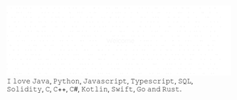 ![Banner](https://raw.githubusercontent.com/drewbi/drewbi/master/welcome_banner2.svg)
𝙸 𝚕𝚘𝚟𝚎 𝙹𝚊𝚟𝚊, 𝙿𝚢𝚝𝚑𝚘𝚗, 𝙹𝚊𝚟𝚊𝚜𝚌𝚛𝚒𝚙𝚝, 𝚃𝚢𝚙𝚎𝚜𝚌𝚛𝚒𝚙𝚝, 𝚂𝚀𝙻, 𝚂𝚘𝚕𝚒𝚍𝚒𝚝𝚢, 𝙲, 𝙲++, 𝙲#, 𝙺𝚘𝚝𝚕𝚒𝚗, 𝚂𝚠𝚒𝚏𝚝, 𝙶𝚘 𝚊𝚗𝚍 𝚁𝚞𝚜𝚝.
